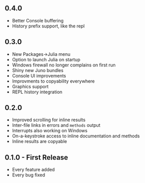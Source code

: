 ## 0.4.0
* Better Console buffering
* History prefix support, like the repl

## 0.3.0
* New Packages->Julia menu
* Option to launch Julia on startup
* Windows firewall no longer complains on first run
* Shiny new Juno bundles
* Console UI improvements
* Improvments to copyability everywhere
* Graphics support
* REPL history integration

## 0.2.0
* Improved scrolling for inline results
* Inter-file links in errors and `methods` output
* Interrupts also working on Windows
* On-a-keystroke access to inline documentation and methods
* Inline results are copyable

## 0.1.0 - First Release
* Every feature added
* Every bug fixed
